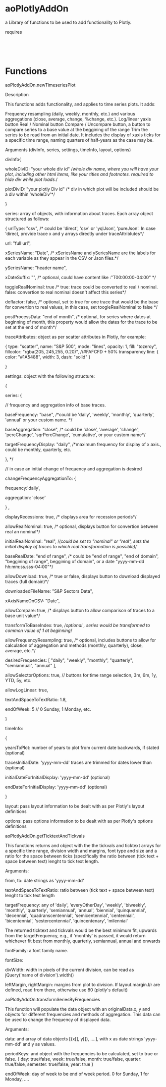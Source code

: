 # aoPlotlyAddOn
a Library of functions to be used to add functionality to Plotly.

requires 
   <script src="https://cdn.plot.ly/plotly-latest.min.js"></script><br>
   
   <script src="https://ajax.googleapis.com/ajax/libs/jquery/3.1.1/jquery.min.js"></script>
   
   
   
# Functions

 

aoPlotlyAddOn.newTimeseriesPlot

Description


This functions adds functionality, and applies to time series plots. It adds:

Frequency resampling (daily, weekly, monthly, etc.) and various aggregations (close, average, change, %change, etc.). 
Log/linear yaxis button
Real / Nominal button
Compare / Uncompare button, a button to compare series to a base value at the beggining of the range
Trim the series to be read from an initial date.
It includes the display of xaxis ticks for a specific time range, naming quarters of half-years as the case may be.

Arguments (divInfo, series, settings, timeInfo, layout, options)


divInfo{

wholeDivID: "your whole div id"  /*whole div name, where you will have your plot, including other html items, like your titles and footnotes. required to hide div while plot loads.*/

plotDivID: "your plotly Div id" /* div in which plot will be included should be a div within 'wholeDiv'*/

}


series: array of objects, with information about traces. Each array object structured as follows:

{
urlType: "csv",  /* could be 'direct', 'csv' or 'yqlJson', 'pureJson'. In case 'direct, provide trace x and y arrays directly under traceAttriblutes*/


url: "full url",

xSeriesName: "Date",  /* xSeriesName and ySeriesName are the labels for each variable as they appear in the CSV or Json files.*/


ySeriesName: "header name",


xDateSuffix: "",   /* optional, could have content like :"T00:00:00-04:00" */


toggleRealNominal: true /* true: trace could be converted to real / nominal. false: convertion to real nominal doesn't affect this series*/

deflactor: false, /* optional, set to true for one trace that would be the base for convertion to real values, in this case, set toogleRealNominal to false */

postProcessData: "end of month", /* optional, for series where dates at beginning of month, this property would allow the dates for the trace to be set at the end of month*/


traceAttributes: object as per scatter attributes in Plotly, for example:

{
type: "scatter",
name: "S&P 500",
mode: "lines",
opacity: 1,
fill: "tozeroy",
fillcolor: "rgba(205, 245,255, 0.20)", //#FAFCFD + 50% transparency
line: {
color: "#1A5488",
width: 3,
dash: "solid"
}


}



settings: object with the following structure:


{

series: {

// frequency and aggregation info of base traces.

baseFrequency: "base", /*could be 'daily', 'weekly', 'monthly', 'quarterly', 'annual' or your custom name. */

baseAggregation: "close", /* could be 'close', 'average', 'change', 'percChange', 'sqrPercChange', 'cumulative', or your custom name*/

targetFrequencyDisplay: "daily", /*maximum frequency for display of x axis., could be monthly, quarterly, etc.

}, */

// in case an initial change of frequency and aggregation is desired

changeFrequencyAggregationTo: {

frequency:'daily',

aggregation: 'close'

} ,

displayRecessions: true, /* displays area for recession periods*/

allowRealNominal: true, /* optional, displays button for convertion between real an nominal*/

initialRealNominal: "real", /*(could be set to "nominal" or "real", sets the initial display of traces to which real transformation is possible)*/

baseRealDate: "end of range", /* could be "end of range", "end of domain", "beggining of range", beggining of domain", or a date "yyyy-mm-dd hh:mm:ss.sss-04:00"*/

allowDownload: true, /* true or false, displays button to download displayed traces (full domain)*/

 

downloadedFileName: "S&P Sectors Data",

xAxisNameOnCSV: "Date",

allowCompare: true, /* displays button to allow comparison of traces to a base unit value*/

 

transformToBaseIndex: true, /*optional , series would be transformed to common value of 1 at beginning*/

allowFrequencyResampling: true, /* optional, includes buttons to allow for calculation of aggregation and methods (monthly, quarterly), close, average, etc.*/

desiredFrequencies: [ "daily", "weekly", "monthly", "quarterly", "semiannual", "annual" ],

allowSelectorOptions: true, // buttons for time range selection, 3m, 6m, 1y, YTD, 5y, etc.

allowLogLinear: true,

textAndSpaceToTextRatio: 1.8,

endOfWeek: 5 // 0 Sunday, 1 Monday, etc.

}


timeInfo:

{


yearsToPlot: number of years to plot from current date backwards, if stated (optional)


tracesInitialDate: 'yyyy-mm-dd' traces are trimmed for dates lower than (optional)


initialDateForInitialDisplay: 'yyyy-mm-dd' (optional)


endDateForInitialDisplay: 'yyyy-mm-dd' (optional)


}



layout: pass layout information to be dealt with as per Plotly's layout definitions


options:  pass options information to be dealt with as per Plotly's options definitions


aoPlotlyAddOn.getTicktextAndTickvals


This functions returns and object with the the tickvals and ticktext arrays for a specific time range, division width and margins, font type and size and a ratio for the space between ticks (specifically the ratio between (tick text + space between text) lenght to tick text length.


Arguments:

 

from, to: date strings as 'yyyy-mm-dd'

textAndSpaceToTextRatio: ratio between (tick text + space between text) lenght to tick text length

targetFrequency: any of 'daily', 'everyOtherDay', 'weekly', 'biweekly', 'monthly', 'quarterly', 'semiannual', 'annual', 'biennial', 'quinquennial', 'decennial', 'quadranscentennial', 'semicentennial', 'centennial', 'bicentennial', 'sestercentennial', 'quincentenary', 'milennial'

The returned ticktext and tickvals would be the best minimum fit, upwards from the targetFrequency, e.g., if 'monthly' is passed, it would return whichever fit best from monthly, quarterly, semiannual, annual and onwards

fontFamily: a font family name.

fontSize: 

divWidth: width in pixels of the current division, can be read as jQuery('name of division').width()

leftMargin, rightMargin: margins from plot to division. If layout.margin.l/r are defined, read from there, otherwise use 80 (plotly's default)



aoPlotlyAddOn.transformSeriesByFrequencies


This function will populate the data object with an originalData.x, y and objects for different frequencies and methods of aggregation. This data can be used to change the frequency of displayed data.


Arguments:


data: and array of data objects [{x[], y[]}, ....], with x as date strings 'yyyy-mm-dd' and y as values.

periodKeys: and object with the frequencies to be calculated, set to true or false. { day: true/false, week: true/false, month: true/false, quarter: true/false, semester: true/false, year: true }

endOfWeek: day of week to be end of week period. 0 for Sunday, 1 for Monday, ....

 

 

 
